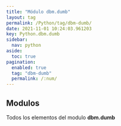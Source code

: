 ```yaml
---
title: "Módulo dbm.dumb"
layout: tag
permalink: /Python/tag/dbm-dumb/
date: 2021-11-01 10:24:03.961203
key: Python.dbm.dumb
sidebar: 
  nav: python
aside: 
  toc: true
pagination: 
  enabled: true
  tag: "dbm-dumb"
  permalink: /:num/
---
```


<h2>Modulos</h2>
Todos los elementos del modulo <strong>dbm.dumb</strong>
